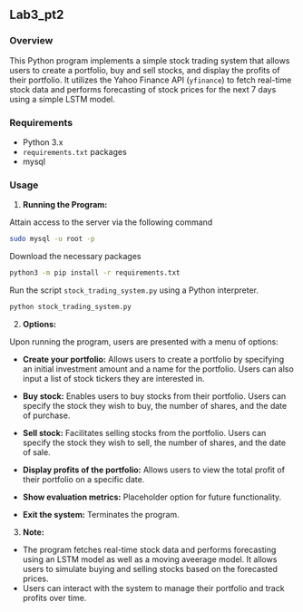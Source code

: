 ## Lab3_pt2

### Overview

This Python program implements a simple stock trading system that allows users to create a portfolio, buy and sell stocks, and display the profits of their portfolio. It utilizes the Yahoo Finance API (`yfinance`) to fetch real-time stock data and performs forecasting of stock prices for the next 7 days using a simple LSTM model.

### Requirements

- Python 3.x
- `requirements.txt` packages
- mysql

### Usage

1. **Running the Program:**

Attain access to the server via the following command

```bash
sudo mysql -u root -p
```

Download the necessary packages

```bash
python3 -m pip install -r requirements.txt
```

Run the script `stock_trading_system.py` using a Python interpreter.

```bash
python stock_trading_system.py
```


2. **Options:**

Upon running the program, users are presented with a menu of options:

- **Create your portfolio:** Allows users to create a portfolio by specifying an initial investment amount and a name for the portfolio. Users can also input a list of stock tickers they are interested in.
   
- **Buy stock:** Enables users to buy stocks from their portfolio. Users can specify the stock they wish to buy, the number of shares, and the date of purchase.

- **Sell stock:** Facilitates selling stocks from the portfolio. Users can specify the stock they wish to sell, the number of shares, and the date of sale.

- **Display profits of the portfolio:** Allows users to view the total profit of their portfolio on a specific date.

- **Show evaluation metrics:** Placeholder option for future functionality.

- **Exit the system:** Terminates the program.

3. **Note:**

- The program fetches real-time stock data and performs forecasting using an LSTM model as well as a moving aveerage model. It allows users to simulate buying and selling stocks based on the forecasted prices.
- Users can interact with the system to manage their portfolio and track profits over time.
